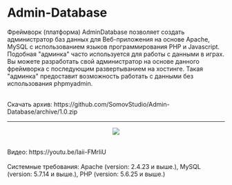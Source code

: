 # Admin-Database
Фреймворк (платформа) AdminDatabase позволяет создать администратор баз данных для Веб-приложения на основе Apache, MySQL с использованием языков программирования PHP и Javascript. 
Подобная "админка" часто используется для работы с данными в играх. Вы можете разработать свой администратор на основе данного фреймворка с последующим развертыванием на хостинге. 
Такая "админка" предоставит возможность работать с данными без использования phpmyadmin.

<br>
Скачать архив: https://github.com/SomovStudio/Admin-Database/archive/1.0.zip

<hr>

<p align="center">
  <img src="https://somovstudio.github.io/img/projects/admin_db/admin_database.png">
</p>

<br>
Видео: https://youtu.be/Iaii-FMrliU
<br>
<br>
Системные требования: Apache (version: 2.4.23 и выше.), MySQL (version: 5.7.14 и выше.), PHP (version: 5.6.25 и выше.)